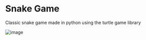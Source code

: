 # Snake Game

Classic snake game made in python using the turtle game library 

![image](https://user-images.githubusercontent.com/77083766/189540255-636dea58-9432-4e3f-a877-4f27588fc37c.png)
